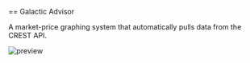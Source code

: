 == Galactic Advisor

A market-price graphing system that automatically pulls data from the CREST API.

  
 
![preview](https://cloud.githubusercontent.com/assets/6249263/9637470/fcbdc8e4-516e-11e5-859d-d3a6efaf3a99.PNG)

